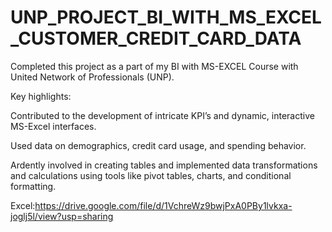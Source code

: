 # UNP_PROJECT_BI_WITH_MS_EXCEL_CUSTOMER_CREDIT_CARD_DATA
Completed this project as a part of my BI with MS-EXCEL Course with United Network of Professionals (UNP).

Key highlights:

Contributed to the development of intricate KPI’s and dynamic, interactive MS-Excel interfaces.

Used data on demographics, credit card usage, and spending behavior.

Ardently involved in creating tables and implemented data transformations and calculations using tools like pivot tables, charts, and conditional formatting.

Excel:https://drive.google.com/file/d/1VchreWz9bwjPxA0PBy1lvkxa-joglj5l/view?usp=sharing
